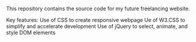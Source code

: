 This repository contains the source code for my future freelancing website.

Key features:
Use of CSS to create responsive webpage
Ue of W3.CSS to simplify and accelerate development
Use of jQuery to select, animate, and style DOM elements